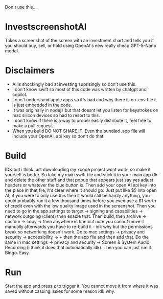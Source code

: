 Don't use this...

# InvestscreenshotAI
Takes a screenshot of the screen with an investment chart and tells you if you should buy, sell, or hold using OpenAI's new really cheap GPT-5-Nano model.

# Disclaimers
- Ai is shockingly bad at investing suprisingly so don't use this.
- I don't know swift so most of this code was written by chatgpt and copilot.
- I don't understand apple apps so it's bad and why there is no .env file it is just embedded in the code.
- It was originally in nodejs but that doesnt let you listen for keystrokes on mac silicon devices so had to resort to this.
- I don't know if there is a way to proper easily distribute it, feel free to make a pull request.
- When you build DO NOT SHARE IT. Even the bundled .app file will include your OpenAI, api key so don't do that.

# Build
IDK but i think just downloading my xcode project wont work, so make it yourself is better. So take my main.swift file and stick it in your main app dir and delete the other stuff and that popup that appears just say yes adjust headers or whatever the blue button is. Then add your open AI api key into the place in that file, it's clear where it should go. Just put like $5 into open AI, if you were to only use this then it would still be hardly anything, you could probably run it a few thousand times before you even use a $1 worth of credit even with the low quality image used in the screenshot. Then you need to go in the app settings to target -> signing and capabilities -> network outgoing (client) then enable that. Then build, then archive -> custom -> copy -> then anywhere is fine but note you cannot move it manually afterwards you have to re-build it - idk why but the permissions break so networking doesn't work. Go to mac settings -> privacy and security -> accessibility -> + then the app file and then add that. Do the same in mac settings -> privacy and security -> Screen & System Audio Recording (i think it does that automatically idk).  Then you can just run it. Bingo. Easy.

# Run
Start the app and press z to trigger it. You cannot move it from where it was saved without casuing issies for some reason idk why.
